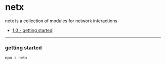 # netx

netx is a collection of modules for network interactions

- [1.0 - getting started](#getting-started)

<hr/>

### [getting started](#top)

```
npm i netx
```
